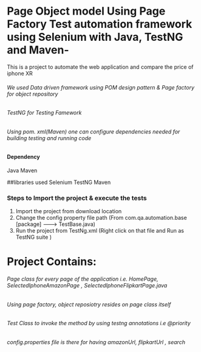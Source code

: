 # Page Object model Using Page Factory Test automation framework using Selenium with Java, TestNG and Maven-
This is a project to automate the web application and compare the price of iphone XR  
###### We used Data driven framework using POM design pattern & Page factory for object repository
###### TestNG for Testing Famework
###### Using pom. xml(Maven) one can configure dependencies needed for building testing and running code

#### Dependency
Java
Maven

##libraries used
Selenium
TestNG
Maven

### Steps to Import the project & execute the tests
1. Import the project from download location
2. Change the config property file path (From com.qa.automation.base [package] ---> TestBase.java)
3. Run the project from TestNg.xml (Right click on that file and Run as TestNG suite )


# Project Contains:
###### Page class for every page of the application i.e. HomePage, SelectedIphoneAmazonPage , SelectedIphoneFlipkartPage.java
###### Using page factory, object reposiotry resides on page class itself 
###### Test Class to invoke the method by using testng annotations i.e @priority
###### config.properties file is there for having amazonUrl, flipkartUrl , search


